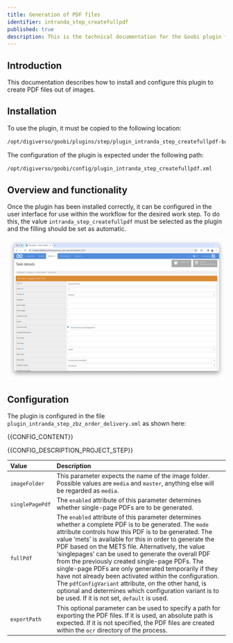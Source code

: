 ```yaml
---
title: Generation of PDF files
identifier: intranda_step_createfullpdf
published: true
description: This is the technical documentation for the Goobi plugin for automatically creating PDF files out of images.
---
```

## Introduction
This documentation describes how to install and configure this plugin to create PDF files out of images.


## Installation 
To use the plugin, it must be copied to the following location:

```bash
/opt/digiverso/goobi/plugins/step/plugin_intranda_step_createfullpdf-base.jar
```

The configuration of the plugin is expected under the following path:

```bash
/opt/digiverso/goobi/config/plugin_intranda_step_createfullpdf.xml
```

## Overview and functionality
Once the plugin has been installed correctly, it can be configured in the user interface for use within the workflow for the desired work step. To do this, the value `intranda_step_createfullpdf` must be selected as the plugin and the filling should be set as automatic.

![Selection of the plugin within the workflow configuration](screen1_en.png)


## Configuration
The plugin is configured in the file `plugin_intranda_step_zbz_order_delivery.xml` as shown here:

{{CONFIG_CONTENT}}

{{CONFIG_DESCRIPTION_PROJECT_STEP}}

| Value | Description |
| :--- | :--- |
| `imageFolder` | This parameter expects the name of the image folder. Possible values are `media` and `master`, anything else will be regarded as `media`. |
| `singlePagePdf` | The `enabled` attribute of this parameter determines whether single-page PDFs are to be generated. |
| `fullPdf` | The `enabled` attribute of this parameter determines whether a complete PDF is to be generated. The `mode` attribute controls how this PDF is to be generated. The value ‘mets’ is available for this in order to generate the PDF based on the METS file. Alternatively, the value ‘singlepages’ can be used to generate the overall PDF from the previously created single-page PDFs. The single-page PDFs are only generated temporarily if they have not already been activated within the configuration. The `pdfConfigVariant` attribute, on the other hand, is optional and determines which configuration variant is to be used. If it is not set, `default` is used. |
| `exportPath` | This optional parameter can be used to specify a path for exporting the PDF files. If it is used, an absolute path is expected. If it is not specified, the PDF files are created within the `ocr` directory of the process. |